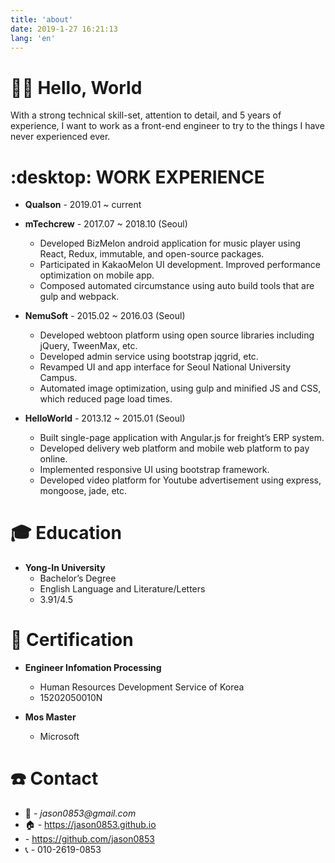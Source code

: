 ```yaml
---
title: 'about'
date: 2019-1-27 16:21:13
lang: 'en'
---
```


# :man_technologist: Hello, World

With a strong technical skill-set, attention to detail, and 5 years of experience, I want to work as a front-end engineer to try to the things I have never experienced ever.

<i class="devicon-javascript-plain colored" style="font-size: 3rem;"></i>
<i class="devicon-typescript-plain colored" style="font-size: 3rem;"></i>
<i class="devicon-webpack-plain-wordmark colored" style="font-size: 3rem;"></i>
<i class="devicon-react-original colored" style="font-size: 3rem;"></i>
<i class="devicon-nginx-original colored" style="font-size: 3rem;"></i>
<i class="devicon-nodejs-plain colored" style="font-size: 3rem;"></i>
<i class="devicon-mongodb-plain-wordmark colored" style="font-size: 3rem;"></i>
<i class="devicon-docker-plain-wordmark colored" style="font-size: 3rem;"></i>
<i class="devicon-git-plain colored" style="font-size: 3rem;"></i>
<i class="devicon-amazonwebservices-plain-wordmark colored" style="font-size: 3rem;"></i>
<i class="devicon-visualstudio-plain colored" style="font-size: 3rem;"></i>

# :desktop: WORK EXPERIENCE

- **Qualson** - 2019.01 ~ current

- **mTechcrew** - 2017.07 ~ 2018.10 (Seoul)

  - Developed BizMelon android application for music player using React, Redux, immutable, and open-source packages.
  - Participated in KakaoMelon UI development. Improved performance optimization on mobile app.
  - Composed automated circumstance using auto build tools that are gulp and webpack.

- **NemuSoft** - 2015.02 ~ 2016.03 (Seoul)

  - Developed webtoon platform using open source libraries including jQuery, TweenMax, etc.
  - Developed admin service using bootstrap jqgrid, etc.
  - Revamped UI and app interface for Seoul National University Campus.
  - Automated image optimization, using gulp and minified JS and CSS, which reduced page load times.

- **HelloWorld** - 2013.12 ~ 2015.01 (Seoul)
  - Built single-page application with Angular.js for freight’s ERP system.
  - Developed delivery web platform and mobile web platform to pay online.
  - Implemented responsive UI using bootstrap framework.
  - Developed video platform for Youtube advertisement using express, mongoose, jade, etc.

# :mortar_board: Education

- **Yong-In University**
  - Bachelor’s Degree
  - English Language and Literature/Letters
  - 3.91/4.5

# :page_facing_up: Certification

- **Engineer Infomation Processing**

  - Human Resources Development Service of Korea
  - 15202050010N

- **Mos Master**

  - Microsoft

# :telephone: Contact

- :e-mail: - _jason0853@gmail.com_
- :house: - https://jason0853.github.io
- <i class="devicon-github-plain-wordmark colored" style="font-size: 1.2rem;"></i> - https://github.com/jason0853
- :telephone_receiver: - 010-2619-0853
